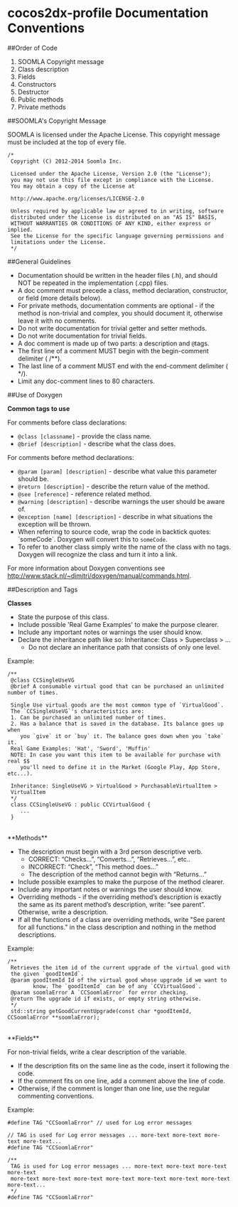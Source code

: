 
**cocos2dx-profile Documentation Conventions**
=====================


##Order of Code

1. SOOMLA Copyright message
2. Class description
3. Fields
4. Constructors
5. Destructor
6. Public methods
7. Private methods


##SOOMLA's Copyright Message


SOOMLA is licensed under the Apache License. This copyright message must be included at the top of every file.

```
/*
 Copyright (C) 2012-2014 Soomla Inc.

 Licensed under the Apache License, Version 2.0 (the "License");
 you may not use this file except in compliance with the License.
 You may obtain a copy of the License at

 http://www.apache.org/licenses/LICENSE-2.0

 Unless required by applicable law or agreed to in writing, software
 distributed under the License is distributed on an "AS IS" BASIS,
 WITHOUT WARRANTIES OR CONDITIONS OF ANY KIND, either express or implied.
 See the License for the specific language governing permissions and
 limitations under the License.
 */

```

##General Guidelines

- Documentation should be written in the header files (.h), and should NOT be repeated in the implementation (.cpp) files.
- A doc comment must precede a class, method declaration, constructor, or field (more details below).
- For private methods, documentation comments are optional - if the method is non-trivial and complex, you should document it, otherwise leave it with no comments.
- Do not write documentation for trivial getter and setter methods.
- Do not write documentation for trivial fields.
- A doc comment is made up of two parts: a description and `@`tags.
- The first line of a comment MUST begin with the begin-comment delimiter ( /**).
- The last line of a comment MUST end with the end-comment delimiter ( */).
- Limit any doc-comment lines to 80 characters.


##Use of Doxygen

**Common tags to use**

For comments before class declarations:

- `@class [classname]` - provide the class name.
- `@brief [description]` - describe what the class does.

For comments before method declarations:

- `@param [param] [description]` - describe what value this parameter should be.
- `@return [description]` - describe the return value of the method.
- `@see [reference]` - reference related method.
- `@warning [description]` - describe warnings the user should be aware of.
- `@exception [name] [description]` - describe in what situations the exception will be thrown.
- When referring to source code, wrap the code in backtick quotes: \`someCode\`. Doxygen will convert this to `someCode`.
- To refer to another class simply write the name of the class with no tags. Doxygen will recognize the class and turn it into a link.

For more information about Doxygen conventions see http://www.stack.nl/~dimitri/doxygen/manual/commands.html.

##Description and Tags

**Classes**

- State the purpose of this class.
- Include possible 'Real Game Examples' to make the purpose clearer.
- Include any important notes or warnings the user should know.
- Declare the inheritance path like so: Inheritance: Class > Superclass > …
    - Do not declare an inheritance path that consists of only one level.

Example:

```
/**
 @class CCSingleUseVG
 @brief A consumable virtual good that can be purchased an unlimited number of times.

 Single Use virtual goods are the most common type of `VirtualGood`.
 The `CCSingleUseVG`'s characteristics are:
 1. Can be purchased an unlimited number of times.
 2. Has a balance that is saved in the database. Its balance goes up when
    you `give` it or `buy` it. The balance goes down when you `take` it.
 Real Game Examples: 'Hat', 'Sword', 'Muffin'
 NOTE: In case you want this item to be available for purchase with real $$
    you'll need to define it in the Market (Google Play, App Store, etc...).

 Inheritance: SingleUseVG > VirtualGood > PurchasableVirtualItem >
 VirtualItem
 */
 class CCSingleUseVG : public CCVirtualGood {
    ...
 }
```
<br>
**Methods**

- The description must begin with a 3rd person descriptive verb.
    - CORRECT: “Checks…”, “Converts…”, “Retrieves...”, etc..
    - INCORRECT: “Check”, “This method does…”
    - The description of the method cannot begin with “Returns…”
- Include possible examples to make the purpose of the method clearer.
- Include any important notes or warnings the user should know.
- Overriding methods - if the overriding method’s description is exactly the same as its parent method’s description, write: “see parent”. Otherwise, write a description.
- If all the functions of a class are overriding methods, write "See parent for all functions." in the class description and nothing in the method descriptions.

Example:
```
/**
 Retrieves the item id of the current upgrade of the virtual good with
 the given `goodItemId`.
 @param goodItemId Id of the virtual good whose upgrade id we want to
        know. The `goodItemId` can be of any `CCVirtualGood`.
 @param soomlaError A `CCSoomlaError` for error checking.
 @return The upgrade id if exists, or empty string otherwise.
 */
 std::string getGoodCurrentUpgrade(const char *goodItemId, CCSoomlaError **soomlaError);
```

<br>
**Fields**

For non-trivial fields, write a clear description of the variable.

- If the description fits on the same line as the code, insert it following the code.
- If the comment fits on one line, add a comment above the line of code.
- Otherwise, if the comment is longer than one line, use the regular commenting conventions.

Example:
```
#define TAG "CCSoomlaError" // used for Log error messages

// TAG is used for Log error messages ... more-text more-text more-text more-text...
#define TAG "CCSoomlaError"

/**
 TAG is used for Log error messages ... more-text more-text more-text more-text
 more-text more-text more-text more-text more-text more-text more-text more-text...
 */
#define TAG "CCSoomlaError"
```
